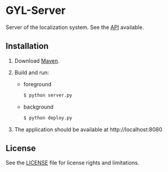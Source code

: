 # GYL-Server

Server of the localization system. See the [API](./doc/api.md) available.

## Installation

1. Download [Maven](http://maven.apache.org/download.cgi).

2. Build and run:

    - foreground

        ```sh
        $ python server.py
        ```

    - background

        ```sh
        $ python deploy.py
        ```

3. The application should be available at http://localhost:8080

## License

See the [LICENSE](./LICENSE) file for license rights and limitations.
